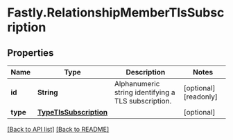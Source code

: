 # Fastly.RelationshipMemberTlsSubscription

## Properties

Name | Type | Description | Notes
------------ | ------------- | ------------- | -------------
**id** | **String** | Alphanumeric string identifying a TLS subscription. | [optional] [readonly] 
**type** | [**TypeTlsSubscription**](TypeTlsSubscription.md) |  | [optional] 



[[Back to API list]](../../README.md#endpoints) [[Back to README]](../../README.md)
